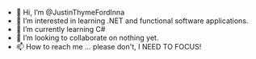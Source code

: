 - 👋 Hi, I’m @JustinThymeFordInna
- 👀 I’m interested in learning .NET and functional software applications.
- 🌱 I’m currently learning C#
- 💞️ I’m looking to collaborate on nothing yet.
- 📫 How to reach me ... please don't, I NEED TO FOCUS!

<!---
JustinThymeFordInna/JustinThymeFordInna is a ✨ special ✨ repository because its `README.md` (this file) appears on your GitHub profile.
You can click the Preview link to take a look at your changes.
--->
